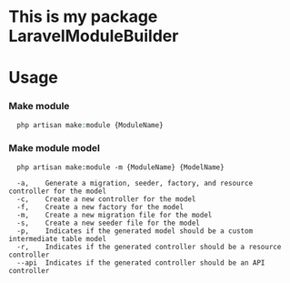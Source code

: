 # This is my package LaravelModuleBuilder

# Usage

### Make module

```php
  php artisan make:module {ModuleName}
```

### Make module model

```
  php artisan make:module -m {ModuleName} {ModelName} 

  -a,    Generate a migration, seeder, factory, and resource controller for the model
  -c,    Create a new controller for the model
  -f,    Create a new factory for the model
  -m,    Create a new migration file for the model
  -s,    Create a new seeder file for the model
  -p,    Indicates if the generated model should be a custom intermediate table model
  -r,    Indicates if the generated controller should be a resource controller
  --api  Indicates if the generated controller should be an API controller
```
